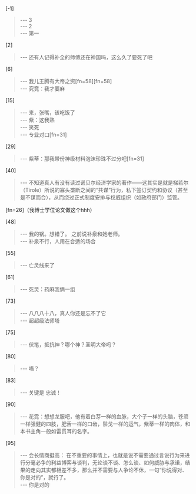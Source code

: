 
[-1] 
>--- 3<br>
>--- 2<br>
>--- 第一<br>

[2] 
>--- 还有人记得补全的师傅还在神国吗，这么久了要死了吧<br>

[6] 
>--- 我儿王腾有大帝之资[fn=58][fn=58]<br>
>--- 究竟：我才要麻<br>

[15] 
>--- 来，张嘴，该吃饭了<br>
>--- 紫：这我熟<br>
>--- 笑死<br>
>--- 专业对口[fn=31]<br>

[29] 
>--- 紫蒂：那我带份神级材料泡沫珍珠不过分吧[fn=31]<br>

[40] 
>--- 不知道真人有没有读过诺贝尔经济学家的著作——这其实是就是梯若尔（Tirole）所说的寡头垄断之间的“共谋”行为，私下签订契约和协议（甚至是不谋而合），从而绕过正式制度安排与权威组织（如政府部门）监管。

[fn=26]（我博士学位论文做这个hhh）<br>

[48] 
>--- 我的锅。想错了。
之前说补泉和她老师。<br>
>--- 补泉不行，人用在合适的场合<br>

[55] 
>--- 亡灵线来了<br>

[61] 
>--- 死灵：药麻我俩一组<br>

[73] 
>--- 八八八十八，真人你还是忘不了它<br>
>--- 超超级法师塔<br>

[75] 
>--- 伏笔，抵抗神？哪个神？圣明大帝吗？<br>

[80] 
>--- 喵？<br>

[83] 
>--- 关键是 忠诚！<br>

[90] 
>--- 花霓：想想龙服吧，他有着白芽一样的血脉，大个子一样的头脑，苍须一样强健的四肢，肥舌一样的口齿，鬃戈一样的运气，紫蒂一样的肉体，和本书主角一般如雷贯耳的名字。<br>

[95] 
>--- 会长情商挺高：
在不重要的事情上，也就是说不需要通过言说行为来进行分毫必争的利益博弈与谈判，无论谈不谈、怎么谈、如何威胁与承诺，结果的走向其实都相差不多，那么并不需要与人争论不休，一句“你说得对、你是对的”，就行了。<br>
>--- 你是对的<br>
